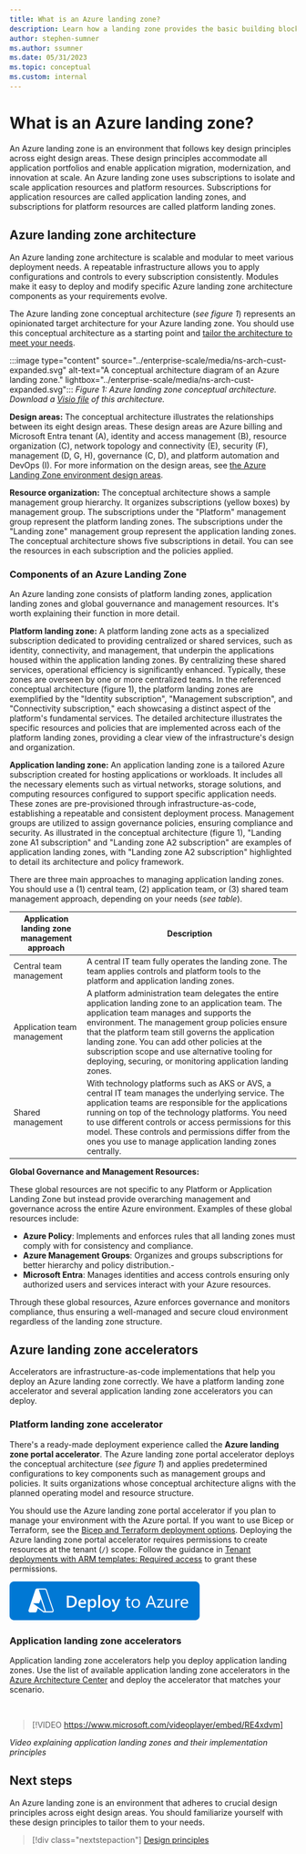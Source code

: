 ```yaml
---
title: What is an Azure landing zone?
description: Learn how a landing zone provides the basic building block of any cloud adoption environment.
author: stephen-sumner
ms.author: ssumner
ms.date: 05/31/2023
ms.topic: conceptual
ms.custom: internal
---
```


# What is an Azure landing zone?

An Azure landing zone is an environment that follows key design principles across eight design areas. These design principles accommodate all application portfolios and enable application migration, modernization, and innovation at scale. An Azure landing zone uses subscriptions to isolate and scale application resources and platform resources. Subscriptions for application resources are called application landing zones, and subscriptions for platform resources are called platform landing zones.

## Azure landing zone architecture

An Azure landing zone architecture is scalable and modular to meet various deployment needs. A repeatable infrastructure allows you to apply configurations and controls to every subscription consistently. Modules make it easy to deploy and modify specific Azure landing zone architecture components as your requirements evolve.

The Azure landing zone conceptual architecture (*see figure 1*) represents an opinionated target architecture for your Azure landing zone. You should use this conceptual architecture as a starting point and [tailor the architecture to meet your needs](./tailoring-alz.md).

:::image type="content" source="../enterprise-scale/media/ns-arch-cust-expanded.svg" alt-text="A conceptual architecture diagram of an Azure landing zone." lightbox="../enterprise-scale/media/ns-arch-cust-expanded.svg":::
*Figure 1: Azure landing zone conceptual architecture. Download a [Visio file](https://raw.githubusercontent.com/microsoft/CloudAdoptionFramework/master/ready/enterprise-scale-architecture.vsdx) of this architecture.*

**Design areas:** The conceptual architecture illustrates the relationships between its eight design areas. These design areas are Azure billing and Microsoft Entra tenant (A), identity and access management (B), resource organization (C), network topology and connectivity (E), security (F), management (D, G, H), governance (C, D), and platform automation and DevOps (I). For more information on the design areas, see [the Azure Landing Zone environment design areas](./design-areas.md#environment-design-areas).

**Resource organization:** The conceptual architecture shows a sample management group hierarchy. It organizes subscriptions (yellow boxes) by management group. The subscriptions under the "Platform" management group represent the platform landing zones. The subscriptions under the "Landing zone" management group represent the application landing zones. The conceptual architecture shows five subscriptions in detail. You can see the resources in each subscription and the policies applied.

### Components of an Azure Landing Zone

An Azure landing zone consists of platform landing zones, application landing zones and global gouvernance and management resources. It's worth explaining their function in more detail.

**Platform landing zone:** A platform landing zone acts as a specialized subscription dedicated to providing centralized or shared services, such as identity, connectivity, and management, that underpin the applications housed within the application landing zones. By centralizing these shared services, operational efficiency is significantly enhanced. Typically, these zones are overseen by one or more centralized teams. In the referenced conceptual architecture (figure 1), the platform landing zones are exemplified by the "Identity subscription", "Management subscription", and "Connectivity subscription," each showcasing a distinct aspect of the platform's fundamental services. The detailed architecture illustrates the specific resources and policies that are implemented across each of the platform landing zones, providing a clear view of the infrastructure's design and organization.

**Application landing zone:** An application landing zone is a tailored Azure subscription created for hosting applications or workloads. It includes all the necessary elements such as virtual networks, storage solutions, and computing resources configured to support specific application needs. These zones are pre-provisioned through infrastructure-as-code, establishing a repeatable and consistent deployment process. Management groups are utilized to assign governance policies, ensuring compliance and security. As illustrated in the conceptual architecture (figure 1), "Landing zone A1 subscription" and "Landing zone A2 subscription" are examples of application landing zones, with "Landing zone A2 subscription" highlighted to detail its architecture and policy framework.

There are three main approaches to managing application landing zones. You should use a (1) central team, (2) application team, or (3) shared team management approach, depending on your needs (*see table*).

| Application landing zone management approach | Description |
| --- | --- |
| Central team management | A central IT team fully operates the landing zone. The team applies controls and platform tools to the platform and application landing zones.
| Application team management | A platform administration team delegates the entire application landing zone to an application team. The application team manages and supports the environment. The management group policies ensure that the platform team still governs the application landing zone. You can add other policies at the subscription scope and use alternative tooling for deploying, securing, or monitoring application landing zones.|
| Shared management | With technology platforms such as AKS or AVS, a central IT team manages the underlying service. The application teams are responsible for the applications running on top of the technology platforms. You need to use different controls or access permissions for this model. These controls and permissions differ from the ones you use to manage application landing zones centrally.  


**Global Governance and Management Resources:**

These global resources are not specific to any Platform or Application Landing Zone but instead provide overarching management and governance across the entire Azure environment. Examples of these global resources include:

-   **Azure Policy**: Implements and enforces rules that all landing zones must comply with for consistency and compliance.
-   **Azure Management Groups**: Organizes and groups subscriptions for better hierarchy and policy distribution.-   
-   **Microsoft Entra**: Manages identities and access controls ensuring only authorized users and services interact with your Azure resources.

Through these global resources, Azure enforces governance and monitors compliance, thus ensuring a well-managed and secure cloud environment regardless of the landing zone structure.


## Azure landing zone accelerators

Accelerators are infrastructure-as-code implementations that help you deploy an Azure landing zone correctly. We have a platform landing zone accelerator and several application landing zone accelerators you can deploy.

### Platform landing zone accelerator

There's a ready-made deployment experience called the **Azure landing zone portal accelerator**. The Azure landing zone portal accelerator deploys the conceptual architecture (*see figure 1*) and applies predetermined configurations to key components such as management groups and policies. It suits organizations whose conceptual architecture aligns with the planned operating model and resource structure.

You should use the Azure landing zone portal accelerator if you plan to manage your environment with the Azure portal. If you want to use Bicep or Terraform, see the [Bicep and Terraform deployment options](/azure/architecture/landing-zones/landing-zone-deploy#platform). Deploying the Azure landing zone portal accelerator requires permissions to create resources at the tenant (`/`) scope. Follow the guidance in [Tenant deployments with ARM templates: Required access](/azure/azure-resource-manager/templates/deploy-to-tenant?tabs=azure-powershell#required-access) to grant these permissions.

[![`DTA-Button-ALZ`](https://raw.githubusercontent.com/Azure/azure-quickstart-templates/master/1-CONTRIBUTION-GUIDE/images/deploytoazure.svg?sanitize=true)](https://aka.ms/caf/ready/accelerator)

### Application landing zone accelerators

Application landing zone accelerators help you deploy application landing zones. Use the list of available application landing zone accelerators in the [Azure Architecture Center](/azure/architecture/landing-zones/landing-zone-deploy#application) and deploy the accelerator that matches your scenario.

<!-- markdownlint-disable MD034 -->

<br/>

> [!VIDEO https://www.microsoft.com/videoplayer/embed/RE4xdvm]

<!-- markdownlint-enable MD034 -->
*Video explaining application landing zones and their implementation principles*

## Next steps

An Azure landing zone is an environment that adheres to crucial design principles across eight design areas. You should familiarize yourself with these design principles to tailor them to your needs.

> [!div class="nextstepaction"]
> [Design principles](./design-principles.md)

